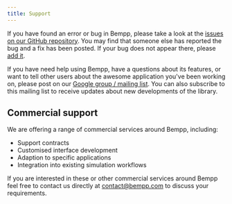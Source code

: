 ```yaml
---
title: Support
---
```


If you have found an error or bug in Bempp, please take a look at the [issues on our GitHub repository](https://github.com/bempp/bempp-cl/issues).
You may find that someone else has reported the bug and a fix has been posted.
If your bug does not appear there, please [add it](https://github.com/bempp/bempp-cl/issues/new).

If you have need help using Bempp, have a questions about its features, or want to tell other users about the awesome application you've been working on,
please post on our [Google group / mailing list](https://groups.google.com/forum/#!forum/bempp).
You can also subscribe to this mailing list to receive updates about new developments of the library.

## Commercial support
We are offering a range of commercial services around Bempp, including:

+ Support contracts
+ Customised interface development
+ Adaption to specific applications
+ Integration into existing simulation workflows

If you are interested in these or other commercial services around Bempp feel free to contact us directly at [contact@bempp.com](mailto:contact@bempp.com) to discuss your requirements.
